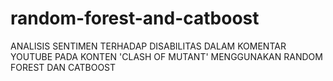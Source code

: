 # random-forest-and-catboost
ANALISIS SENTIMEN TERHADAP DISABILITAS DALAM KOMENTAR YOUTUBE PADA KONTEN 'CLASH OF MUTANT' MENGGUNAKAN RANDOM FOREST DAN CATBOOST
